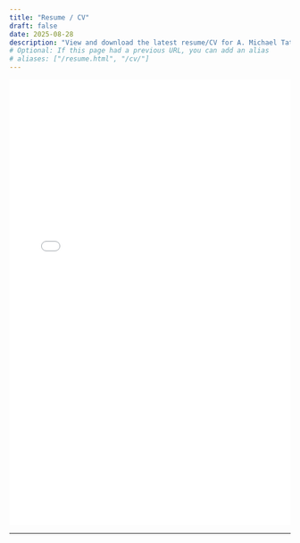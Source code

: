 ```yaml
---
title: "Resume / CV"
draft: false
date: 2025-08-28
description: "View and download the latest resume/CV for A. Michael Tatum, detailing skills, experience, and education."
# Optional: If this page had a previous URL, you can add an alias
# aliases: ["/resume.html", "/cv/"]
---
```


<div style="width: 100%; height: 800px; overflow: hidden;">
    <iframe 
        src="/static/images/Michael_Tatum_VisualCV_Resume.pdf" 
        width="100%" 
        height="100%" 
        style="border: none;"
        title="Michael Tatum Resume"
        type="application/pdf">
        <p>Your browser does not support embedding PDFs directly. You can <a href="/static/images/Michael_Tatum_VisualCV_Resume.pdf" download>download the resume here</a>.</p>
    </iframe>
</div>

---
